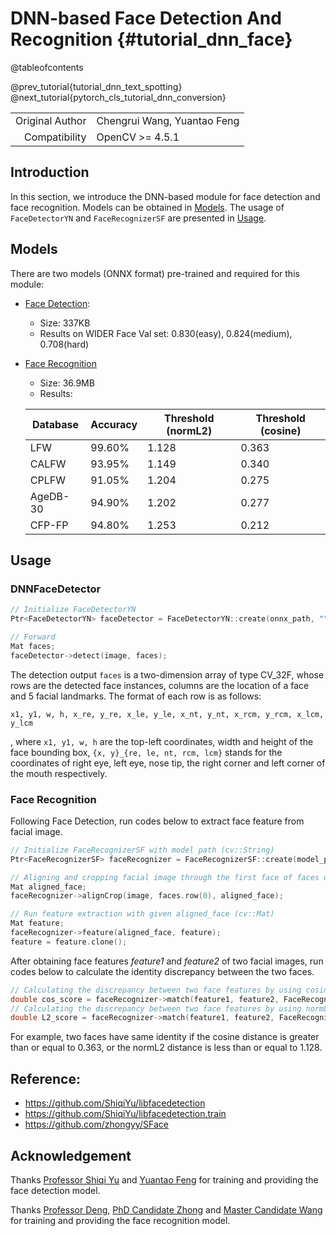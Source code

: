 # DNN-based Face Detection And Recognition {#tutorial_dnn_face}

@tableofcontents

@prev_tutorial{tutorial_dnn_text_spotting}
@next_tutorial{pytorch_cls_tutorial_dnn_conversion}

| | |
| -: | :- |
| Original Author | Chengrui Wang, Yuantao Feng |
| Compatibility | OpenCV >= 4.5.1 |

## Introduction

In this section, we introduce the DNN-based module for face detection and face recognition. Models can be obtained in [Models](#Models). The usage of `FaceDetectorYN` and `FaceRecognizerSF` are presented in [Usage](#Usage).

## Models

There are two models (ONNX format) pre-trained and required for this module:
- [Face Detection](https://github.com/ShiqiYu/libfacedetection.train/tree/master/tasks/task1/onnx):
    - Size: 337KB
    - Results on WIDER Face Val set: 0.830(easy), 0.824(medium), 0.708(hard)
- [Face Recognition](https://drive.google.com/file/d/1ClK9WiB492c5OZFKveF3XiHCejoOxINW/view?usp=sharing)
    - Size: 36.9MB
    - Results:

    | Database | Accuracy | Threshold (normL2) | Threshold (cosine) |
    | -------- | -------- | ------------------ | ------------------ |
    | LFW      | 99.60%   | 1.128              | 0.363              |
    | CALFW    | 93.95%   | 1.149              | 0.340              |
    | CPLFW    | 91.05%   | 1.204              | 0.275              |
    | AgeDB-30 | 94.90%   | 1.202              | 0.277              |
    | CFP-FP   | 94.80%   | 1.253              | 0.212              |

## Usage

### DNNFaceDetector

```cpp
// Initialize FaceDetectorYN
Ptr<FaceDetectorYN> faceDetector = FaceDetectorYN::create(onnx_path, "", image.size(), score_thresh, nms_thresh, top_k);

// Forward
Mat faces;
faceDetector->detect(image, faces);
```

The detection output `faces` is a two-dimension array of type CV_32F, whose rows are the detected face instances, columns are the location of a face and 5 facial landmarks. The format of each row is as follows:

```
x1, y1, w, h, x_re, y_re, x_le, y_le, x_nt, y_nt, x_rcm, y_rcm, x_lcm, y_lcm
```
, where `x1, y1, w, h` are the top-left coordinates, width and height of the face bounding box, `{x, y}_{re, le, nt, rcm, lcm}` stands for the coordinates of right eye, left eye, nose tip, the right corner and left corner of the mouth respectively.


### Face Recognition

Following Face Detection, run codes below to extract face feature from facial image.

```cpp
// Initialize FaceRecognizerSF with model path (cv::String)
Ptr<FaceRecognizerSF> faceRecognizer = FaceRecognizerSF::create(model_path, "");

// Aligning and cropping facial image through the first face of faces detected by dnn_face::DNNFaceDetector
Mat aligned_face;
faceRecognizer->alignCrop(image, faces.row(0), aligned_face);

// Run feature extraction with given aligned_face (cv::Mat)
Mat feature;
faceRecognizer->feature(aligned_face, feature);
feature = feature.clone();
```

After obtaining face features *feature1* and *feature2* of two facial images, run codes below to calculate the identity discrepancy between the two faces.

```cpp
// Calculating the discrepancy between two face features by using cosine distance.
double cos_score = faceRecognizer->match(feature1, feature2, FaceRecognizer::DisType::COSINE);
// Calculating the discrepancy between two face features by using normL2 distance.
double L2_score = faceRecognizer->match(feature1, feature2, FaceRecognizer::DisType::NORM_L2);
```

For example, two faces have same identity if the cosine distance is greater than or equal to 0.363, or the normL2 distance is less than or equal to 1.128.

## Reference:

- https://github.com/ShiqiYu/libfacedetection
- https://github.com/ShiqiYu/libfacedetection.train
- https://github.com/zhongyy/SFace

## Acknowledgement

Thanks [Professor Shiqi Yu](https://github.com/ShiqiYu/) and [Yuantao Feng](https://github.com/fengyuentau) for training and providing the face detection model.

Thanks [Professor Deng](http://www.whdeng.cn/), [PhD Candidate Zhong](https://github.com/zhongyy/) and [Master Candidate Wang](https://github.com/crywang/) for training and providing the face recognition model.
